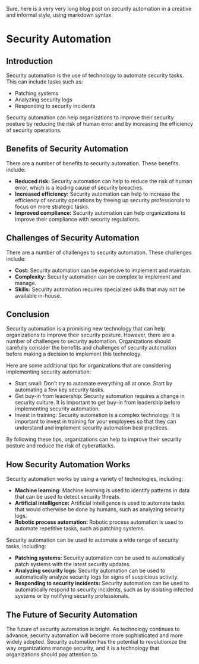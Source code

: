 Sure, here is a very very long blog post on security automation in a creative and informal style, using markdown syntax.

# Security Automation

## Introduction

Security automation is the use of technology to automate security tasks. This can include tasks such as:

* Patching systems
* Analyzing security logs
* Responding to security incidents

Security automation can help organizations to improve their security posture by reducing the risk of human error and by increasing the efficiency of security operations.

## Benefits of Security Automation

There are a number of benefits to security automation. These benefits include:

* **Reduced risk:** Security automation can help to reduce the risk of human error, which is a leading cause of security breaches.
* **Increased efficiency:** Security automation can help to increase the efficiency of security operations by freeing up security professionals to focus on more strategic tasks.
* **Improved compliance:** Security automation can help organizations to improve their compliance with security regulations.

## Challenges of Security Automation

There are a number of challenges to security automation. These challenges include:

* **Cost:** Security automation can be expensive to implement and maintain.
* **Complexity:** Security automation can be complex to implement and manage.
* **Skills:** Security automation requires specialized skills that may not be available in-house.

## Conclusion

Security automation is a promising new technology that can help organizations to improve their security posture. However, there are a number of challenges to security automation. Organizations should carefully consider the benefits and challenges of security automation before making a decision to implement this technology.

Here are some additional tips for organizations that are considering implementing security automation:

* Start small: Don't try to automate everything all at once. Start by automating a few key security tasks.
* Get buy-in from leadership: Security automation requires a change in security culture. It is important to get buy-in from leadership before implementing security automation.
* Invest in training: Security automation is a complex technology. It is important to invest in training for your employees so that they can understand and implement security automation best practices.

By following these tips, organizations can help to improve their security posture and reduce the risk of cyberattacks.

## How Security Automation Works

Security automation works by using a variety of technologies, including:

* **Machine learning:** Machine learning is used to identify patterns in data that can be used to detect security threats.
* **Artificial intelligence:** Artificial intelligence is used to automate tasks that would otherwise be done by humans, such as analyzing security logs.
* **Robotic process automation:** Robotic process automation is used to automate repetitive tasks, such as patching systems.

Security automation can be used to automate a wide range of security tasks, including:

* **Patching systems:** Security automation can be used to automatically patch systems with the latest security updates.
* **Analyzing security logs:** Security automation can be used to automatically analyze security logs for signs of suspicious activity.
* **Responding to security incidents:** Security automation can be used to automatically respond to security incidents, such as by isolating infected systems or by notifying security professionals.

## The Future of Security Automation

The future of security automation is bright. As technology continues to advance, security automation will become more sophisticated and more widely adopted. Security automation has the potential to revolutionize the way organizations manage security, and it is a technology that organizations should pay attention to.